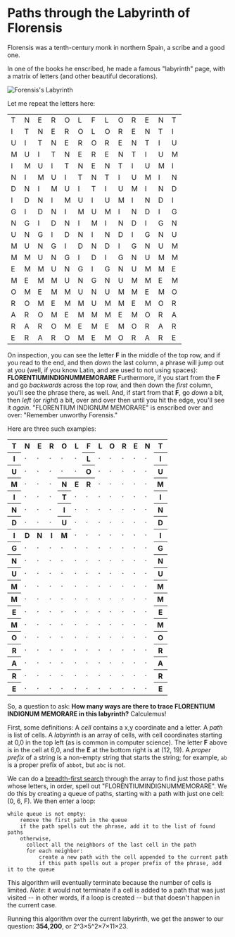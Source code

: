 # Paths through the Labyrinth of Florensis

Florensis was a tenth-century monk in northern Spain, a scribe and a good one. 

In one of the books he enscribed, he made a famous "labyrinth" page, with a matrix of letters (and other beautiful decorations).

![Forensis's Labyrinth](https://upload.wikimedia.org/wikipedia/commons/thumb/9/94/Moralia_in_Job_945_-_Laberinto_conmemorativo_-_Biblioteca_Nacional_Cod80.JPG/424px-Moralia_in_Job_945_-_Laberinto_conmemorativo_-_Biblioteca_Nacional_Cod80.JPG)

Let me repeat the letters here:

<table>
<tr><td>T</td><td>N</td><td>E</td><td>R</td><td>O</td><td>L</td><td>F</td><td>L</td><td>O</td><td>R</td><td>E</td><td>N</td><td>T</td></tr>
<tr><td>I</td><td>T</td><td>N</td><td>E</td><td>R</td><td>O</td><td>L</td><td>O</td><td>R</td><td>E</td><td>N</td><td>T</td><td>I</td></tr>
<tr><td>U</td><td>I</td><td>T</td><td>N</td><td>E</td><td>R</td><td>O</td><td>R</td><td>E</td><td>N</td><td>T</td><td>I</td><td>U</td></tr>
<tr><td>M</td><td>U</td><td>I</td><td>T</td><td>N</td><td>E</td><td>R</td><td>E</td><td>N</td><td>T</td><td>I</td><td>U</td><td>M</td></tr>
<tr><td>I</td><td>M</td><td>U</td><td>I</td><td>T</td><td>N</td><td>E</td><td>N</td><td>T</td><td>I</td><td>U</td><td>M</td><td>I</td></tr>
<tr><td>N</td><td>I</td><td>M</td><td>U</td><td>I</td><td>T</td><td>N</td><td>T</td><td>I</td><td>U</td><td>M</td><td>I</td><td>N</td></tr>
<tr><td>D</td><td>N</td><td>I</td><td>M</td><td>U</td><td>I</td><td>T</td><td>I</td><td>U</td><td>M</td><td>I</td><td>N</td><td>D</td></tr>
<tr><td>I</td><td>D</td><td>N</td><td>I</td><td>M</td><td>U</td><td>I</td><td>U</td><td>M</td><td>I</td><td>N</td><td>D</td><td>I</td></tr>
<tr><td>G</td><td>I</td><td>D</td><td>N</td><td>I</td><td>M</td><td>U</td><td>M</td><td>I</td><td>N</td><td>D</td><td>I</td><td>G</td></tr>
<tr><td>N</td><td>G</td><td>I</td><td>D</td><td>N</td><td>I</td><td>M</td><td>I</td><td>N</td><td>D</td><td>I</td><td>G</td><td>N</td></tr>
<tr><td>U</td><td>N</td><td>G</td><td>I</td><td>D</td><td>N</td><td>I</td><td>N</td><td>D</td><td>I</td><td>G</td><td>N</td><td>U</td></tr>
<tr><td>M</td><td>U</td><td>N</td><td>G</td><td>I</td><td>D</td><td>N</td><td>D</td><td>I</td><td>G</td><td>N</td><td>U</td><td>M</td></tr>
<tr><td>M</td><td>M</td><td>U</td><td>N</td><td>G</td><td>I</td><td>D</td><td>I</td><td>G</td><td>N</td><td>U</td><td>M</td><td>M</td></tr>
<tr><td>E</td><td>M</td><td>M</td><td>U</td><td>N</td><td>G</td><td>I</td><td>G</td><td>N</td><td>U</td><td>M</td><td>M</td><td>E</td></tr>
<tr><td>M</td><td>E</td><td>M</td><td>M</td><td>U</td><td>N</td><td>G</td><td>N</td><td>U</td><td>M</td><td>M</td><td>E</td><td>M</td></tr>
<tr><td>O</td><td>M</td><td>E</td><td>M</td><td>M</td><td>U</td><td>N</td><td>U</td><td>M</td><td>M</td><td>E</td><td>M</td><td>O</td></tr>
<tr><td>R</td><td>O</td><td>M</td><td>E</td><td>M</td><td>M</td><td>U</td><td>M</td><td>M</td><td>E</td><td>M</td><td>O</td><td>R</td></tr>
<tr><td>A</td><td>R</td><td>O</td><td>M</td><td>E</td><td>M</td><td>M</td><td>M</td><td>E</td><td>M</td><td>O</td><td>R</td><td>A</td></tr>
<tr><td>R</td><td>A</td><td>R</td><td>O</td><td>M</td><td>E</td><td>M</td><td>E</td><td>M</td><td>O</td><td>R</td><td>A</td><td>R</td></tr>
<tr><td>E</td><td>R</td><td>A</td><td>R</td><td>O</td><td>M</td><td>E</td><td>M</td><td>O</td><td>R</td><td>A</td><td>R</td><td>E</td></tr>
</table>

On inspection, you can see the letter **F** in the middle of the top row, and if you read to the end, and then *down* the last column, a phrase will jump out at you (well, if you know Latin, and are used to not using spaces): **FLORENTIUMINDIGNUMMEMORARE** Furthermore, if you start from the **F** and go *backwards* across the top row, and then down the *first* column, you'll see the phrase there, as well. And, if start from that **F**, go *down* a bit, then *left* (or *right*) a bit, over and over then until you hit the edge, you'll see it *again*. "FLORENTIUM INDIGNUM MEMORARE" is enscribed over and over: "Remember unworthy Forensis."

Here are three such examples:

<table>
<tr><th>T</th><th>N</th><th>E</th><th>R</th><th>O</th><th>L</th><th>F</th><th>L</th><th>O</th><th>R</th><th>E</th><th>N</th><th>T</th></tr>
<tr><th>I</th><td>·</td><td>·</td><td>·</td><td>·</td><td>·</td><th>L</th><td>·</td><td>·</td><td>·</td><td>·</td><td>·</td><th>I</th></tr>
<tr><th>U</th><td>·</td><td>·</td><td>·</td><td>·</td><td>·</td><th>O</th><td>·</td><td>·</td><td>·</td><td>·</td><td>·</td><th>U</th></tr>
<tr><th>M</th><td>·</td><td>·</td><td>·</td><th>N</th><th>E</th><th>R</th><td>·</td><td>·</td><td>·</td><td>·</td><td>·</td><th>M</th></tr>
<tr><th>I</th><td>·</td><td>·</td><td>·</td><th>T</th><td>·</td><td>·</td><td>·</td><td>·</td><td>·</td><td>·</td><td>·</td><th>I</th></tr>
<tr><th>N</th><td>·</td><td>·</td><td>·</td><th>I</th><td>·</td><td>·</td><td>·</td><td>·</td><td>·</td><td>·</td><td>·</td><th>N</th></tr>
<tr><th>D</th><td>·</td><td>·</td><td>·</td><th>U</th><td>·</td><td>·</td><td>·</td><td>·</td><td>·</td><td>·</td><td>·</td><th>D</th></tr>
<tr><th>I</th><th>D</th><th>N</th><th>I</th><th>M</th><td>·</td><td>·</td><td>·</td><td>·</td><td>·</td><td>·</td><td>·</td><th>I</th></tr>
<tr><th>G</th><td>·</td><td>·</td><td>·</td><td>·</td><td>·</td><td>·</td><td>·</td><td>·</td><td>·</td><td>·</td><td>·</td><th>G</th></tr>
<tr><th>N</th><td>·</td><td>·</td><td>·</td><td>·</td><td>·</td><td>·</td><td>·</td><td>·</td><td>·</td><td>·</td><td>·</td><th>N</th></tr>
<tr><th>U</th><td>·</td><td>·</td><td>·</td><td>·</td><td>·</td><td>·</td><td>·</td><td>·</td><td>·</td><td>·</td><td>·</td><th>U</th></tr>
<tr><th>M</th><td>·</td><td>·</td><td>·</td><td>·</td><td>·</td><td>·</td><td>·</td><td>·</td><td>·</td><td>·</td><td>·</td><th>M</th></tr>
<tr><th>M</th><td>·</td><td>·</td><td>·</td><td>·</td><td>·</td><td>·</td><td>·</td><td>·</td><td>·</td><td>·</td><td>·</td><th>M</th></tr>
<tr><th>E</th><td>·</td><td>·</td><td>·</td><td>·</td><td>·</td><td>·</td><td>·</td><td>·</td><td>·</td><td>·</td><td>·</td><th>E</th></tr>
<tr><th>M</th><td>·</td><td>·</td><td>·</td><td>·</td><td>·</td><td>·</td><td>·</td><td>·</td><td>·</td><td>·</td><td>·</td><th>M</th></tr>
<tr><th>O</th><td>·</td><td>·</td><td>·</td><td>·</td><td>·</td><td>·</td><td>·</td><td>·</td><td>·</td><td>·</td><td>·</td><th>O</th></tr>
<tr><th>R</th><td>·</td><td>·</td><td>·</td><td>·</td><td>·</td><td>·</td><td>·</td><td>·</td><td>·</td><td>·</td><td>·</td><th>R</th></tr>
<tr><th>A</th><td>·</td><td>·</td><td>·</td><td>·</td><td>·</td><td>·</td><td>·</td><td>·</td><td>·</td><td>·</td><td>·</td><th>A</th></tr>
<tr><th>R</th><td>·</td><td>·</td><td>·</td><td>·</td><td>·</td><td>·</td><td>·</td><td>·</td><td>·</td><td>·</td><td>·</td><th>R</th></tr>
<tr><th>E</th><td>·</td><td>·</td><td>·</td><td>·</td><td>·</td><td>·</td><td>·</td><td>·</td><td>·</td><td>·</td><td>·</td><th>E</th></tr>
</table>

So, a question to ask: **How many ways are there to trace FLORENTIUM INDIGNUM MEMORARE in this labyrinth?** Calculemus!

First, some definitions: A _cell_ contains a x,y coordinate and a letter. A _path_ is list of cells. A _labyrinth_ is an array of cells, with cell coordinates starting at 0,0 in the top left (as is common in computer science). The letter **F** above is in the cell at 6,0, and the **E** at the bottom right is at (12, 19). A _proper prefix_ of a string is a non-empty string that starts the string; for example, `ab` is a proper prefix of `abbot`, but `abc` is not.

We can do a [breadth-first search](https://en.wikipedia.org/wiki/Breadth-first_search) through the array to find just those paths whose letters, in order, spell out "FLORENTIUMINDIGNUMMEMORARE". We do this by creating a queue of paths, starting with a path with just one cell: (0, 6, F). We then enter a loop: 

```
while queue is not empty:
    remove the first path in the queue
    if the path spells out the phrase, add it to the list of found paths
    otherwise, 
      collect all the neighbors of the last cell in the path
      for each neighbor:
          create a new path with the cell appended to the current path
          if this path spells out a proper prefix of the phrase, add it to the queue
```

This algorithm will eventually terminate because the number of cells is limited. _Note_: it would not terminate if a cell is added to a path that was just visited -- in other words, if a loop is created -- but that doesn't happen in the current case.

Running this algorithm over the current labyrinth, we get the answer to our question: **354,200**, or 2^3×5^2×7×11×23. 
